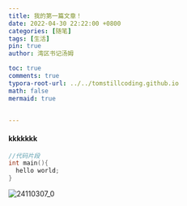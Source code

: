 ```yaml
---
title: 我的第一篇文章！
date: 2022-04-30 22:22:00 +0800
categories: [随笔]
tags: [生活]
pin: true
author: 湾区书记汤姆

toc: true
comments: true
typora-root-url: ../../tomstillcoding.github.io
math: false
mermaid: true


---
```


#### kkkkkkk

```c++
//代码片段
int main(){
  hello world;
}
```

![24110307_0](/../pkeildd.github.io/assets/blog_res/24110307_0.jpg)
